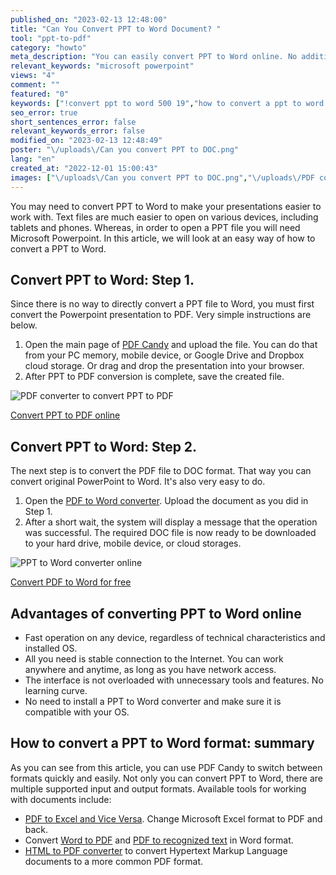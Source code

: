 ```yaml
---
published_on: "2023-02-13 12:48:00"
title: "Can You Convert PPT to Word Document? "
tool: "ppt-to-pdf"
category: "howto"
meta_description: "You can easily convert PPT to Word online. No additional software installation is required."
relevant_keywords: "microsoft powerpoint"
views: "4"
comment: ""
featured: "0"
keywords: ["!convert ppt to word 500 19","how to convert a ppt to word 250 12","powerpoint to word 450 14","convert powerpoint to word 700 15","ppt to word 400 23","ppt to word converter 600 17","converting ppt to word 600 12","convert ppt to pdf 2000 56"]
seo_error: true
short_sentences_error: false
relevant_keywords_error: false
modified_on: "2023-02-13 12:48:49"
poster: "\/uploads\/Can you convert PPT to DOC.png"
lang: "en"
created_at: "2022-12-01 15:00:43"
images: ["\/uploads\/Can you convert PPT to DOC.png","\/uploads\/PDF converter to convert PPT to PDF.gif","\/uploads\/PPT to Word converter online.gif"]
---
```


You may need to convert PPT to Word to make your presentations easier to work with. Text files are much easier to open on various devices, including tablets and phones. Whereas, in order to open a PPT file you will need Microsoft Powerpoint. In this article, we will look at an easy way of how to convert a PPT to Word. 

## Convert PPT to Word: Step 1.

Since there is no way to directly convert a PPT file to Word, you must first convert the Powerpoint presentation to PDF. Very simple instructions are below. 

1. Open the main page of [PDF Candy](/) and upload the file. You can do that from your PC memory, mobile device, or Google Drive and Dropbox cloud storage. Or drag and drop the presentation into your browser. 
2. After PPT to PDF conversion is complete, save the created file.

![PDF converter to convert PPT to PDF](/uploads/PDF%20converter%20to%20convert%20PPT%20to%20PDF.gif "Convert PPT to PDF with universal PDF converter")


<!--ttf-->
[Convert PPT to PDF online](/ppt-to-pdf.html)

## Convert PPT to Word: Step 2.

The next step is to convert the PDF file to DOC format. That way you can convert original PowerPoint to Word. It's also very easy to do.

1. Open the [PDF to Word converter](/pdf-to-word.html). Upload the document as you did in Step 1.
2. After a short wait, the system will display a message that the operation was successful. The required DOC file is now ready to be downloaded to your hard drive, mobile device, or cloud storages.

![PPT to Word converter online](/uploads/PPT%20to%20Word%20converter%20online.gif "Free online PPT to Word converter")

<!--ttf-->
[Convert PDF to Word for free](/pdf-to-word.html)

## Advantages of converting PPT to Word online

- Fast operation on any device, regardless of technical characteristics and installed OS.
- All you need is stable connection to the Internet. You can work anywhere and anytime, as long as you have network access.
- The interface is not overloaded with unnecessary tools and features. No learning curve.
- No need to install a PPT to Word converter and make sure it is compatible with your OS. 

## How to convert a PPT to Word format: summary

As you can see from this article, you can use PDF Candy to switch between formats quickly and easily. Not only you can convert PPT to Word, there are multiple supported input and output formats. Available tools for working with documents include: 

- [PDF to Excel and Vice Versa](/blog/pdf-to-excel-and-vice-versa.html). Change Microsoft Excel format to PDF and back. 
- Convert [Word to PDF](/word-to-pdf.html) and [PDF to recognized text](/pdf-to-word.html) in Word format.
- [HTML to PDF converter](/html-to-pdf.html) to convert Hypertext Markup Language documents to a more common PDF format.